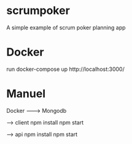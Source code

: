 # scrumpoker

A simple example of scrum poker planning app

# Docker

run docker-compose up
http://localhost:3000/

# Manuel

Docker ---> Mongodb

--> client
npm install
npm start

--> api
npm install
npm start
